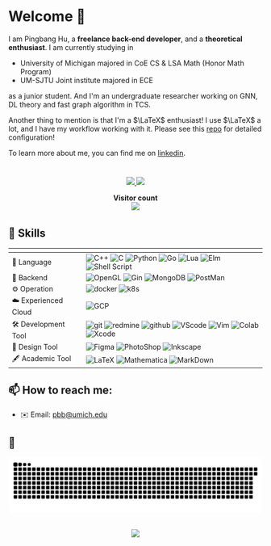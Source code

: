 # Welcome 👋

I am Pingbang Hu, a **freelance back-end developer**, and a **theoretical enthusiast**. I am currently studying in 
- University of Michigan majored in CoE CS & LSA Math (Honor Math Program)
- UM-SJTU Joint institute majored in ECE 

as a junior student. And I'm an undergraduate researcher working on GNN, DL theory and fast graph algorithm in TCS.

Another thing to mention is that I'm a $\LaTeX$ enthusiast! I use $\LaTeX$ a lot, and I have my workflow working with it. Please see this [repo](https://github.com/sleepymalc/VSCode-LaTeX-Inkscape) for detailed configuration! 

To learn more about me, you can find me on [linkedin](https://www.linkedin.com/in/pingbang-hu-78a190215/).

# 
<p align="center">
  <a href="https://github.com/anuraghazra/github-readme-stats">
    <img height="50%" src="https://github-readme-stats.vercel.app/api?username=sleepymalc&show_icons=true&count_private=true&include_all_commits=true&theme=dracula" />
  </a>
  <a href="https://github.com/anuraghazra/github-readme-streak-stats">
    <img height="50%" src="http://github-readme-streak-stats.herokuapp.com?user=sleepymalc&theme=dracula" />
  </a>
</p>

<p align="center"> 
  <b>Visitor count</b><br>
  <img src="https://profile-counter.glitch.me/sleepymalc/count.svg" />
</p>

## 🦾 Skills

<div align="center">

| <!-- -->          | <!-- --> |
| ----------------- | -------- |
| 💬 Language          |  ![C++](https://img.shields.io/badge/C%2B%2B-00599C?logo=c%2B%2B&logoColor=white) ![C](https://img.shields.io/badge/C-00599C?logo=c&logoColor=white) ![Python](https://img.shields.io/badge/python-3670A0?logo=python&logoColor=ffdd54) ![Go](https://img.shields.io/badge/-Golang-00ADD8?logo=go&logoColor=white) ![Lua](https://img.shields.io/badge/Lua-2C2D72?logo=lua&logoColor=white) ![Elm](https://img.shields.io/badge/Elm-60B5CC?logo=elm&logoColor=white) ![Shell Script](https://img.shields.io/badge/shell_script-%23121011.svg?logo=gnu-bash&logoColor=white)        |
| 🔩 Backend           | ![OpenGL](https://img.shields.io/badge/OpenGL-FFFFFF?logo=opengl) ![Gin](https://img.shields.io/badge/-Gin-00ADD8?link=https://github.com/gin-gonic/gin) ![MongoDB](https://img.shields.io/badge/MongoDB-4EA94B?logo=mongodb&logoColor=white) ![PostMan](https://img.shields.io/badge/Postman-FF6C37?logo=Postman&logoColor=white)         |
| ⚙️ Operation         | ![docker](https://img.shields.io/badge/-Docker-2496ED?logo=docker&logoColor=white) ![k8s](https://img.shields.io/badge/-Kubernetes-326CE5?logo=Kubernetes&logoColor=white)         |
| ☁️ Experienced Cloud |  ![GCP](https://img.shields.io/badge/-Google%20Cloud-4285F4?logo=google%20cloud&logoColor=white)        |
| 🛠 Development Tool  | ![git](https://img.shields.io/badge/-Git-F05032?logo=git&logoColor=white) ![redmine](https://img.shields.io/badge/-Redmine-B32024?logo=Redmine&logoColor=red) ![github](https://img.shields.io/badge/-Github-181717?logo=github&logoColor=white) ![VScode](https://img.shields.io/badge/-VS%20Code-007ACC?logo=visual%20studio%20code&logoColor=white) ![Vim](https://img.shields.io/badge/VIM-%2311AB00.svg?logo=vim&logoColor=white) ![Colab](https://img.shields.io/badge/Colab-F9AB00?logo=googlecolab&color=525252) ![Xcode](https://img.shields.io/badge/Xcode-007ACC?logo=Xcode&logoColor=white)         |
| 🎨 Design Tool       | ![Figma](https://img.shields.io/badge/-Figma-F24E1E?logo=figma&logoColor=white) ![PhotoShop](https://img.shields.io/badge/-Adobe%20Photoshop-31A8FF?logo=adobe%20photoshop&logoColor=white) ![Inkscape](https://img.shields.io/badge/Inkscape-000000?logo=Inkscape&logoColor=white)         |
| 🖋 Academic Tool     |    ![LaTeX](https://img.shields.io/badge/latex-%23008080.svg?logo=latex&logoColor=white) ![Mathematica](https://img.shields.io/static/v1?message=Mathematica&color=DD1100&logo=Wolfram+Mathematica&logoColor=FFFFFF&label=) ![MarkDown](https://img.shields.io/badge/Markdown-000000?logo=markdown&logoColor=white)       |

</div>

## 📫 How to reach me:

- ✉️ Email: pbb@umich.edu

## 🐍
<p align="center">
    <img src="https://raw.githubusercontent.com/sleepymalc/sleepymalc/output/github-contribution-grid-snake.svg" />
</p>

##
<p align="center">
  <img src="https://github-readme-stats-peach-two.vercel.app/api/wakatime?username=sleepymalc&layout=compact&theme=dracula" />
</p>
